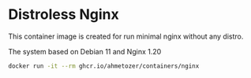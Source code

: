 # Distroless Nginx

This container image is created for run minimal nginx without any
distro.

The system based on Debian 11 and Nginx 1.20

```bash
docker run -it --rm ghcr.io/ahmetozer/containers/nginx
```
